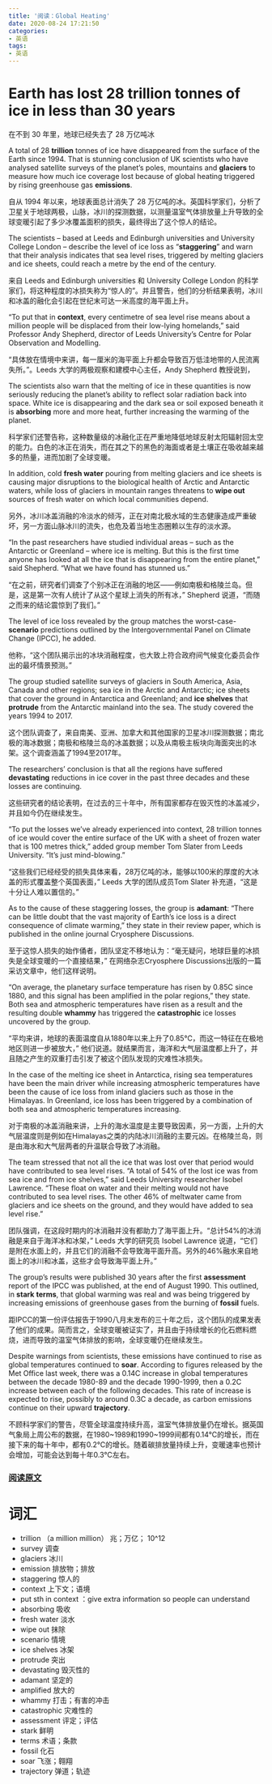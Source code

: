 ```yaml
---
title: '阅读：Global Heating'
date: 2020-08-24 17:21:50
categories:
- 英语
tags:
- 英语
---
```


# Earth has lost 28 trillion tonnes of ice in less than 30 years

在不到 30 年里，地球已经失去了 28 万亿吨冰

A total of 28 **trillion** tonnes of ice have disappeared from the surface of the Earth since 1994. That is stunning conclusion of UK scientists who have analysed satellite surveys of the planet’s poles, mountains and **glaciers** to measure how much ice coverage lost because of global heating triggered by rising greenhouse gas **emissions**.

自从 1994 年以来，地球表面总计消失了 28 万亿吨的冰。英国科学家们，分析了卫星关于地球两极，山脉，冰川的探测数据，以测量温室气体排放量上升导致的全球变暖引起了多少冰覆盖面积的损失，最终得出了这个惊人的结论。

<!---more--->

The scientists – based at Leeds and Edinburgh universities and University College London – describe the level of ice loss as “**staggering**” and warn that their analysis indicates that sea level rises, triggered by melting glaciers and ice sheets, could reach a metre by the end of the century.

来自 Leeds and Edinburgh universities 和 University College London 的科学家们，将这种程度的冰损失称为“惊人的”。并且警告，他们的分析结果表明，冰川和冰盖的融化会引起在世纪末可达一米高度的海平面上升。

“To put that in **context**, every centimetre of sea level rise means about a million people will be displaced from their low-lying homelands,” said Professor Andy Shepherd, director of Leeds University’s Centre for Polar Observation and Modelling.

“具体放在情境中来讲，每一厘米的海平面上升都会导致百万低洼地带的人民流离失所。”。Leeds 大学的两极观察和建模中心主任，Andy Shepherd 教授说到，

The scientists also warn that the melting of ice in these quantities is now seriously reducing the planet’s ability to reflect solar radiation back into space. White ice is disappearing and the dark sea or soil exposed beneath it is **absorbing** more and more heat, further increasing the warming of the planet.

科学家们还警告称，这种数量级的冰融化正在严重地降低地球反射太阳辐射回太空的能力。白色的冰正在消失，而在其之下的黑色的海面或者是土壤正在吸收越来越多的热量，进而加剧了全球变暖。

In addition, cold **fresh water** pouring from melting glaciers and ice sheets is causing major disruptions to the biological health of Arctic and Antarctic waters, while loss of glaciers in mountain ranges threatens to **wipe out** sources of fresh water on which local communities depend.

另外，冰川冰盖消融的冷淡水的倾泻，正在对南北极水域的生态健康造成严重破坏，另一方面山脉冰川的流失，也危及着当地生态圈赖以生存的淡水源。

“In the past researchers have studied individual areas – such as the Antarctic or Greenland – where ice is melting. But this is the first time anyone has looked at all the ice that is disappearing from the entire planet,” said Shepherd. “What we have found has stunned us.”

“在之前，研究者们调查了个别冰正在消融的地区——例如南极和格陵兰岛。但是，这是第一次有人统计了从这个星球上消失的所有冰，” Shepherd 说道，“而随之而来的结论震惊到了我们。”

The level of ice loss revealed by the group matches the worst-case-**scenario** predictions outlined by the Intergovernmental Panel on Climate Change (IPCC), he added.

他称，“这个团队揭示出的冰块消融程度，也大致上符合政府间气候变化委员会作出的最坏情景预测。”

The group studied satellite surveys of glaciers in South America, Asia, Canada and other regions; sea ice in the Arctic and Antarctic; ice sheets that cover the ground in Antarctica and Greenland; and **ice shelves** that **protrude** from the Antarctic mainland into the sea. The study covered the years 1994 to 2017.

这个团队调查了，来自南美、亚洲、加拿大和其他国家的卫星冰川探测数据；南北极的海冰数据；南极和格陵兰岛的冰盖数据；以及从南极主板块向海面突出的冰架。这个调查涵盖了1994至2017年。

The researchers’ conclusion is that all the regions have suffered **devastating** reductions in ice cover in the past three decades and these losses are continuing.

这些研究者的结论表明，在过去的三十年中，所有国家都存在毁灭性的冰盖减少，并且如今仍在继续发生。

“To put the losses we’ve already experienced into context, 28 trillion tonnes of ice would cover the entire surface of the UK with a sheet of frozen water that is 100 metres thick,” added group member Tom Slater from Leeds University. “It’s just mind-blowing.”

“这些我们已经经受的损失具体来看，28万亿吨的冰，能够以100米的厚度的大冰盖的形式覆盖整个英国表面，” Leeds 大学的团队成员Tom Slater 补充道，“这是十分让人难以置信的。”

As to the cause of these staggering losses, the group is **adamant**: “There can be little doubt that the vast majority of Earth’s ice loss is a direct consequence of climate warming,” they state in their review paper, which is published in the online journal Cryosphere Discussions.

至于这惊人损失的始作俑者，团队坚定不移地认为：“毫无疑问，地球巨量的冰损失是全球变暖的一个直接结果，” 在网络杂志Cryosphere Discussions出版的一篇采访文章中，他们这样说明。

“On average, the planetary surface temperature has risen by 0.85C since 1880, and this signal has been amplified in the polar regions,” they state. Both sea and atmospheric temperatures have risen as a result and the resulting double **whammy** has triggered the **catastrophic** ice losses uncovered by the group.

“平均来讲，地球的表面温度自从1880年以来上升了0.85℃，而这一特征在在极地地区则进一步被放大，” 他们说道。就结果而言，海洋和大气层温度都上升了，并且随之产生的双重打击引发了被这个团队发现的灾难性冰损失。

In the case of the melting ice sheet in Antarctica, rising sea temperatures have been the main driver while increasing atmospheric temperatures have been the cause of ice loss from inland glaciers such as those in the Himalayas. In Greenland, ice loss has been triggered by a combination of both sea and atmospheric temperatures increasing.

对于南极的冰盖消融来讲，上升的海水温度是主要导致因素，另一方面，上升的大气层温度则是例如在Himalayas之类的内陆冰川消融的主要元凶。在格陵兰岛，则是由海水和大气层两者的升温联合导致了冰消融。

The team stressed that not all the ice that was lost over that period would have contributed to sea level rises. “A total of 54% of the lost ice was from sea ice and from ice shelves,” said Leeds University researcher Isobel Lawrence. “These float on water and their melting would not have contributed to sea level rises. The other 46% of meltwater came from glaciers and ice sheets on the ground, and they would have added to sea level rise.”

团队强调，在这段时期内的冰消融并没有都助力了海平面上升。“总计54%的冰消融是来自于海洋冰和冰架，” Leeds 大学的研究员 Isobel Lawrence 说道，“它们是附在水面上的，并且它们的消融不会导致海平面升高。另外的46%融水来自地面上的冰川和冰盖，这些才会导致海平面上升。”

The group’s results were published 30 years after the first **assessment** report of the IPCC was published, at the end of August 1990. This outlined, in **stark** **terms**, that global warming was real and was being triggered by increasing emissions of greenhouse gases from the burning of **fossil** fuels.

距IPCC的第一份评估报告于1990八月末发布的三十年之后，这个团队的成果发表了他们的成果。简而言之，全球变暖被证实了，并且由于持续增长的化石燃料燃烧，进而导致的温室气体排放的影响，全球变暖仍在继续发生。

Despite warnings from scientists, these emissions have continued to rise as global temperatures continued to **soar**. According to figures released by the Met Office last week, there was a 0.14C increase in global temperatures between the decade 1980-89 and the decade 1990-1999, then a 0.2C increase between each of the following decades. This rate of increase is expected to rise, possibly to around 0.3C a decade, as carbon emissions continue on their upward **trajectory**.

不顾科学家们的警告，尽管全球温度持续升高，温室气体排放量仍在增长。据英国气象局上周公布的数据，在1980~1989和1990~1999间都有0.14℃的增长，而在接下来的每十年中，都有0.2℃的增长。随着碳排放量持续上升，变暖速率也预计会增加，可能会达到每十年0.3℃左右。

### [阅读原文](https://www.theguardian.com/environment/2020/aug/23/earth-lost-28-trillion-tonnes-ice-30-years-global-warming)

# 词汇
- trillion （a million million） 兆；万亿； 10^12
- survey 调查
- glaciers 冰川
- emission 排放物；排放
- staggering 惊人的
- context 上下文；语境
- put sth in context ：give extra information so people can understand
- absorbing 吸收
- fresh water 淡水
- wipe out 抹除
- scenario 情境
- ice shelves 冰架
- protrude 突出
- devastating 毁灭性的
- adamant 坚定的
- amplified 放大的
- whammy 打击；有害的冲击
- catastrophic 灾难性的
- assessment 评定；评估
- stark 鲜明
- terms 术语；条款
- fossil 化石
- soar 飞涨；翱翔
- trajectory 弹道；轨迹